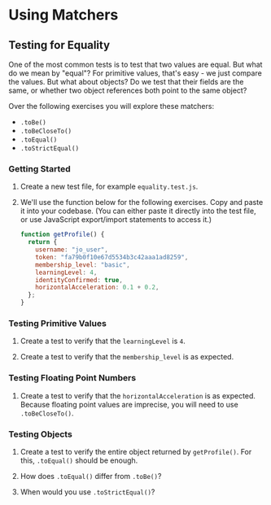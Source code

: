 # Using Matchers

## Testing for Equality

One of the most common tests is to test that two values are equal.
But what do we mean by "equal"? For primitive values, that's easy -
we just compare the values.
But what about objects? Do we test that their fields are the same,
or whether two object references both point to the same object?

Over the following exercises you will explore these matchers:

- `.toBe()`
- `.toBeCloseTo()`
- `.toEqual()`
- `.toStrictEqual()`

### Getting Started

1. Create a new test file, for example `equality.test.js`.

2. We'll use the function below for the following exercises. Copy and paste it into your codebase. (You can either paste it directly into the test file, or use JavaScript export/import statements to access it.)

    ``` javascript
    function getProfile() {
      return {
        username: "jo_user",
        token: "fa79b0f10e67d5534b3c42aaa1ad8259",
        membership_level: "basic",
        learningLevel: 4,
        identityConfirmed: true,
        horizontalAcceleration: 0.1 + 0.2,
      };
    }
    ```


### Testing Primitive Values

1. Create a test to verify that the `learningLevel` is `4`.

2. Create a test to verify that the `membership_level` is as expected.

### Testing Floating Point Numbers

1. Create a test to verify that the `horizontalAcceleration` is as expected. Because floating point values are imprecise, you will need to use `.toBeCloseTo()`.

### Testing Objects

1. Create a test to verify the entire object returned by `getProfile()`. For this, `.toEqual()` should be enough.

2. How does `.toEqual()` differ from `.toBe()`?

3. When would you use `.toStrictEqual()`?


